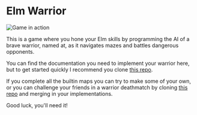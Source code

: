 # Elm Warrior

![Game in action](https://github.com/Skinney/elm-warrior/blob/master/screen.png?raw=true)

This is a game where you hone your Elm skills by programming the AI of a brave warrior, named at, as it navigates mazes and battles dangerous opponents. 

You can find the documentation you need to implement your warrior here, but to get started quickly I recommend you clone [this repo](https://github.com/Skinney/elm-warrior-starter).

If you complete all the builtin maps you can try to make some of your own, or you can challenge your friends in a warrior deathmatch by cloning [this repo](https://github.com/Skinney/elm-warrior-multiplayer) and merging in your implementations.

Good luck, you'll need it!
